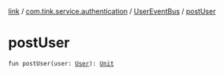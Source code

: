 [link](../../index.md) / [com.tink.service.authentication](../index.md) / [UserEventBus](index.md) / [postUser](./post-user.md)

# postUser

`fun postUser(user: `[`User`](../../com.tink.model.user/-user/index.md)`): `[`Unit`](https://kotlinlang.org/api/latest/jvm/stdlib/kotlin/-unit/index.html)